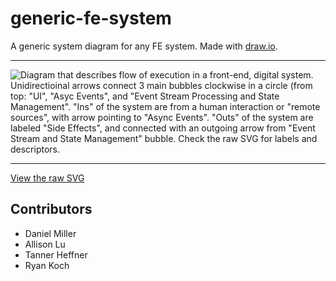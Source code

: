 # generic-fe-system
A generic system diagram for any FE system. Made with [draw.io](https://draw.io/).

---

![Diagram that describes flow of execution in a front-end, digital system. Unidirectioinal arrows connect 3 main bubbles clockwise in a circle (from top: "UI", "Asyc Events", and "Event Stream Processing and State Management". "Ins" of the system are from a human interaction or "remote sources", with arrow pointing to "Async Events".  "Outs" of the system are labeled "Side Effects", and connected with an outgoing arrow from "Event Stream and State Management" bubble. Check the raw SVG for labels and descriptors.](Generic-FE-System.drawio.svg)

---

[View the raw SVG](https://raw.githubusercontent.com/darthrellimnad/generic-fe-system/main/Generic-FE-System.drawio.svg)

## Contributors
- Daniel Miller
- Allison Lu
- Tanner Heffner
- Ryan Koch
